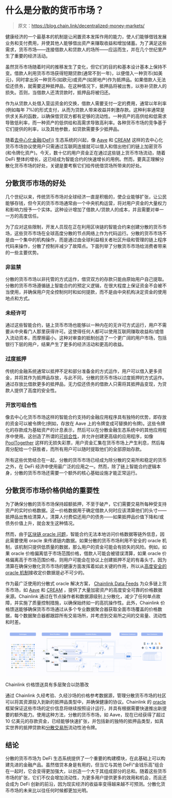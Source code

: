 # 什么是分散的货币市场？

> 原文：<https://blog.chain.link/decentralized-money-markets/>

健康经济的一个最基本的机制是让闲置资本发挥作用的能力，使人们能够借钱发展业务和支付费用，并使其他人能够借出资产来赚取收益和增加储蓄。为了满足这些需求，货币市场——连接借款人和贷款人的场所——应运而生，并在几个世纪里产生了重要的经济活动。

虽然货币市场随着时间的推移发生了变化，但它们的目的和基本设计基本上保持不变。借款人利用货币市场获得短期贷款(通常不到一年)，以便借入一种货币(如美元)，同时拿出另一种货币(如欧元)或资产(如房地产)作为抵押品。如果借款人无法偿还债务，就需要这种抵押品，在这种情况下，抵押品将被出售，以弥补贷款人的损失。否则，当借款人还清贷款时，抵押品将被归还。

作为从贷款人处借入营运资金的交换，借款人需要支付一定的费用，通常以年利率(例如每年 7%)的形式支付，从而为贷款人带来收益并刺激存款。这种利率通常是供求关系的函数，以确保借贷双方都有足够的流动性。一种资产的高供给和低需求导致低利率，而一种资产的低供给和高需求导致高利率。各种货币市场的竞争基于它们提供的利率，以及其他参数，如贷款需要多少抵押品。

随着[去中心化金融(DeFi)](https://chain.link/education/defi) 生态系统的兴起，像 [Aave](http://aave.com/) 和 [CREAM](http://cream.finance/) 这样的去中心化货币市场协议使用户只需通过互联网连接就可以借入和借出他们的链上加密货币(和令牌化资产)。今天，数十亿的用户资金正在通过这些链上货币市场流动，随着 DeFi 整体的增长，这已经成为智能合约的快速增长的用例。然而，要真正理解分散化货币市场的好处，关键是要考察它们给传统借贷场所带来的好处。

## 分散货币市场的好处

几个世纪以来，传统货币市场对全球经济一直是积极的，使企业能够扩张，让公民能够存钱，但今天的货币市场通常由一个中央机构运营，将对用户资金的大量权力和影响力授予一个实体。这种设计增加了借款人/贷款人的成本，并且需要对单一一方的高度信任。

为了应对这些限制，开发人员现在正在利用区块链的智能合约来创建分散的货币市场，这些货币市场在全球高度分散的节点网络上作为代码运行。分散的货币市场不是由一个集中的机构操作，而是通过由全球利益相关者社区升级和管理的链上程序代码来操作，分散了控制并减少了故障点。下面列举了分散货币市场给消费者带来的一些主要优势。

### 非监禁

分散的货币市场以非托管的方式运作，借贷双方的存款只能由原始用户自己提取。分散的货币市场遵循链上智能合约的预定义逻辑，在很大程度上保证资金不会被不当使用，并确保用户完全控制何时和如何提款，而不是由中央机构决定资金的使用地点和方式。

### 未经许可

通过这些智能合约，链上货币市场也能够以一种内在的无许可方式运行，用户不需要从中央看门人那里获得许可。这使得任何人都可以使用互联网赚取收益和/或借入流动资本，而摩擦最小。这种对审查的抵制创造了一个更广阔的用户市场，包括银行下层的用户，结果产生了更多的经济活动和更高的收益。

### 过度抵押

传统的金融系统通常以抵押不足和部分准备金的方式运作，用户可以借入更多资金，并将其作为抵押品存放，与此不同，分散的货币市场以过度抵押的方式运作。通过存放比借款更多的抵押品，无力偿还债务的借款人只需将其抵押品变现，为贷款人提供了高度的安全性。

### 开放可组合性

像去中心化货币市场这样的智能合约支持的金融应用程序具有独特的优势，即存放的资金可以被令牌化(例如，存放在 Aave 上的令牌变成可替换的令牌)。这些令牌化的存款成为基础资产的计息表示，然后可以在分散金融生态系统中的其他应用程序中使用。这创造了所谓的[可组合性](https://blog.chain.link/defis-permissionless-composability-is-supercharging-innovation/)，并允许创建更高级的应用程序，如像 [PoolTogether](http://pooltogether.com/) 这样的无损失彩票，用户资金汇集在货币市场上产生利息，然后每周分配给一个获胜者，而所有用户可以随时提取他们的全部原始存款。

所有这些优势结合在一起，分散的货币市场已经成为除分散的交易所和稳定的货币之外，在 DeFi 经济中使用最广泛的应用之一。然而，除了链上智能合约逻辑本身，分散的货币市场还需要一个额外的核心基础设施才能正常运行。

## 分散货币市场价格供给的重要性

为了确保分散的货币市场保持超额抵押，不至于破产，它们需要交易所每种受支持资产的实时价格数据。这一价格数据用于确定借款人何时应该清算他们的头寸——抵押品出售给清算人，清算人付费偿还用户的债务——如果抵押品价值下降和/或债务价值上升，就会发生这种情况。

然而，由于[区块链 oracle 问题](https://blog.chain.link/what-is-the-blockchain-oracle-problem/)，智能合约无法本地访问价格数据等链外信息，因此需要使用 oracle 来传递链内数据。如果分散的货币市场利用不安全的 oracle 机制，该机制只提供低质量的数据，那么用户的资金可能会有损失的风险。例如，如果 oracle 价格偏离低于市场范围价格，借款人可能会被错误清算，如果 oracle 价格偏离高于市场范围价格，则用户可能会在协议上创建抵押不足的有毒头寸。因为清算在确保分散化货币市场的健康方面发挥着如此关键的作用，所以从[高度安全的 oracle 机制](https://blog.chain.link/flash-loans-and-the-importance-of-tamper-proof-oracles/)接收定价数据是必不可少的。

作为最广泛使用的分散式 oracle 解决方案， [Chainlink Data Feeds](https://chain.link/data-feeds) 为众多链上货币市场，如 [Aave](https://medium.com/aave/the-aave-oracle-network-powered-by-chainlink-is-now-live-45bb8a5a8c4e) 和 [CREAM](https://medium.com/cream-finance/c-r-e-a-m-finance-affirms-chainlink-as-our-primary-price-oracle-solution-7d2d286b6fb9) ，提供了大量加密资产的高度安全可靠的价格数据来源。Chainlink 通过在节点操作者和数据源级别上分散化，减少了任何单点故障，并实施了质量控制措施，以确保始终如一的高抗操作性。此外，Chainlink 价格馈送能够确保货币市场通过从多个专业数据聚合器获取全面市场覆盖的价格数据，每个数据聚合器都跟踪所有交易场所，并考虑到交易所之间的交易量、流动性和时差。



![Chainlink Price Feeds layers of aggregation](img/fd5003e414dc8f1a0efb5ebb248b821d.png)

<figcaption id="caption-attachment-709" class="wp-caption-text">Chainlink 价格馈送具有多层聚合以防篡改</figcaption>





通过 Chainlink 久经考验、久经沙场的价格参考数据源，管理分散货币市场的社区可以将其资源投入到新的抵押品类型中，并确保健康的协议。Chainlink 的 [oracle](https://chain.link/education/blockchain-oracles) 框架保证这些市场的定价信息将继续按照设计运行，并具有根据需要快速推出新提要的额外能力。使用这种方法，分散的货币市场，如 Aave，现在已经获得了超过 10 亿美元的存款资金，已经能够快速扩张，并包括新的独特的抵押品类型，如真实世界的抵押贷款和[分散交易所](https://blog.chain.link/dex-decentralized-exchange/)流动性池令牌。

## 结论

分散的货币市场为 DeFi 生态系统提供了一个重要的构建模块，在此基础上可以构建先进的金融产品。虽然借贷本身是有用的，但当它与其他 DeFi“金钱乐高”组合在一起时，它会变得更加强大，以创造一个大于其组成部分的总和。随着这些货币市场的扩张，它们不仅会增加流动性，为更多用户提供更多的效用和机会，而且还会成为 DeFi 创新的前沿，因为现实经济的收益率变得越来越不可预测。分散化货币市场的未来比以往任何时候都更加光明。